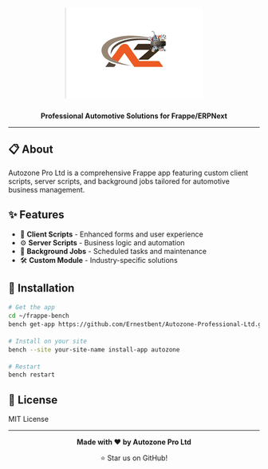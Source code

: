 <div align="center">

# ![Autozone Pro Ltd Logo](images.png) 

**Professional Automotive Solutions for Frappe/ERPNext**

</div>

---

## 📋 About

Autozone Pro Ltd is a comprehensive Frappe app featuring custom client scripts, server scripts, and background jobs tailored for automotive business management.

## ✨ Features

- 🎯 **Client Scripts** - Enhanced forms and user experience
- ⚙️ **Server Scripts** - Business logic and automation
- 🔄 **Background Jobs** - Scheduled tasks and maintenance
- 🛠️ **Custom Module** - Industry-specific solutions

## 🚀 Installation

```bash
# Get the app
cd ~/frappe-bench
bench get-app https://github.com/Ernestbent/Autozone-Professional-Ltd.git --branch develop

# Install on your site
bench --site your-site-name install-app autozone

# Restart
bench restart
```


## 📄 License

MIT License

---

<div align="center">

**Made with ❤️ by Autozone Pro Ltd**

⭐ Star us on GitHub!

</div>
